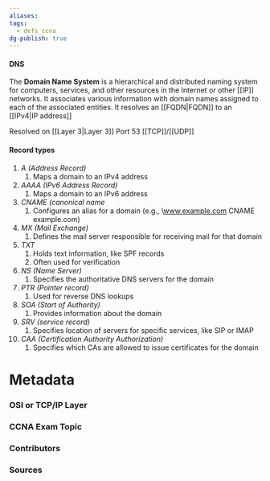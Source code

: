 ```yaml
---
aliases: 
tags:
  - defs_ccna
dg-publish: true
---
```

#### DNS
The **Domain Name System** is a hierarchical and distributed naming system for computers, services, and other resources in the Internet or other [[IP]] networks. It associates various information with domain names assigned to each of the associated entities. It resolves an [[FQDN|FQDN]] to an [[IPv4|IP address]] 

Resolved on [[Layer 3|Layer 3]]
Port 53 [[TCP]]/[[UDP]]


#### Record types
1. *A (Address Record)*
	1. Maps a domain to an IPv4 address
2. *AAAA (IPv6 Address Record)*
	1. Maps a domain to an IPv6 address
3. *CNAME (canonical name*
	1. Configures an alias for a domain (e.g., \www.example.com CNAME example.com)
4. *MX (Mail Exchange)*
	1. Defines the mail server responsible for receiving mail for that domain
5. *TXT*
	1. Holds text information, like SPF records
	2. Often used for verification
6. *NS (Name Server)*
	1. Specifies the authoritative DNS servers for the domain
7. *PTR (Pointer record)*
	1. Used for reverse DNS lookups
8. *SOA (Start of Authority)*
	1. Provides information about the domain
9. *SRV (service record)*
	1. Specifies location of servers for specific services, like SIP or IMAP
10. *CAA (Certification Authority Authorization)*
	1. Specifies which CAs are allowed to issue certificates for the domain


# Metadata
### OSI or TCP/IP Layer

### CCNA Exam Topic

### Contributors

### Sources


